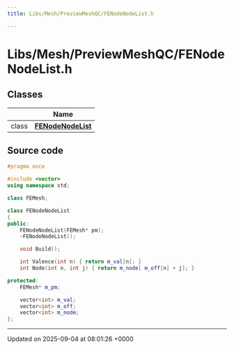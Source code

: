 ```yaml
---
title: Libs/Mesh/PreviewMeshQC/FENodeNodeList.h

---
```


# Libs/Mesh/PreviewMeshQC/FENodeNodeList.h



## Classes

|                | Name           |
| -------------- | -------------- |
| class | **[FENodeNodeList](../Classes/classFENodeNodeList.md)**  |




## Source code

```cpp
#pragma once

#include <vector>
using namespace std;

class FEMesh;

class FENodeNodeList
{
public:
    FENodeNodeList(FEMesh* pm);
    ~FENodeNodeList();

    void Build();

    int Valence(int n) { return m_val[n]; }
    int Node(int n, int j) { return m_node[ m_off[n] + j]; }

protected:
    FEMesh* m_pm;

    vector<int> m_val;
    vector<int> m_off;
    vector<int> m_node;
};
```


-------------------------------

Updated on 2025-09-04 at 08:01:26 +0000
